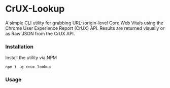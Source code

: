 # CrUX-Lookup
A simple CLI utility for grabbing URL-/origin-level Core Web Vitals using the Chrome User Experience Report (CrUX) API. Results are returned visually or as Raw JSON from the CrUX API.

### Installation
Install the utility via NPM

```shell
npm i -g crux-lookup
```
### Usage
